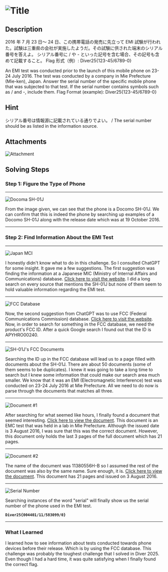# ![Title](additional-files/phone-title.png)

## Description

2016 年 7 月 23 日～ 24 日、この携帯電話の発売に先立って EMI 試験が行われた。試験は三重県の会社が実施したようだ。その試験に供された端末のシリアル番号を答えよ。
シリアル番号に / や - といった記号を含む場合、その記号も含めて記載すること。
Flag 形式（例）: Diver25{123-45/6789-0}

An EMI test was conducted prior to the launch of this mobile phone on 23-24 July 2016. The test was conducted by a company in Mie Prefecture (Mie-ken), Japan.
Answer the serial number of the specific mobile phone that was subjected to that test.
If the serial number contains symbols such as / and -, include them.
Flag Format (example): Diver25{123-45/6789-0}

## Hint

シリアル番号は情報源に記載されている通りでよい。 / The serial number should be as listed in the information source.

## Attachments

![Attachment](additional-files/phone.jpg)

## Solving Steps

### Step 1: Figure the Type of Phone

---

![Docoma SH-01J](additional-files/docoma.png)

From the image given, we can see that the phone is a Docomo SH-01J. We can confirm that this is indeed the phone by searching up examples of a Docomo SH-01J along with the release date which was at 19 October 2016.

---

### Step 2: Find Information About the EMI Test

---

![Japan MCI](additional-files/query-features.png)

I honestly didn't know what to do in this challenge. So I consulted ChatGPT for some insight. It gave me a few suggestions. The first suggestion was finding the information at a Japanese MIC (Ministry of Internal Affairs and Communications) database. <a href="https://www.tele.soumu.go.jp/giteki/SearchServlet">Click here to visit the website</a>. I did a long search on every source that mentions the SH-01J but none of them seem to hold valuable information regarding the EMI test.

---

![FCC Database](additional-files/FCC-database.png)

Now, the second suggestion from ChatGPT was to use FCC (Federal Communications Commission) database. <a href="https://fccid.io/">Click here to visit the website</a>. Now, in order to search for something in the FCC database, we need the product's FCC ID. After a quick Google search I found out that the ID is APYHRO00240.

---

![SH-01J's FCC Documents](additional-files/FCC.png)

Searching the ID up in the FCC database will lead us to a page filled with documents about the SH-01J. There are about 50 documents (some of them seems to be duplicates). I knew it was going to take a long time to search but I knew some information that could make our search area much smaller. We know that it was an EMI (Electromagnetic Interference) test was conducted on 23-24 July 2016 at Mie Prefecture. All we need to do now is parse through the documents that matches all three.

---

![Document #1](additional-files/document1.png)

After searching for what seemed like hours, I finally found a document that seemed interesting. <a href="https://docs.google.com/viewerng/viewer?url=https://fccid.io/APYHRO00240/Test-Setup-Photos/Pt15B-APYHRO00240-TestSetupPhoto-confidential-11380556H-B-pdf-3109247.pdf">Click here to view the document</a>. This document is an EMC test that was held in a lab in Mie Prefecture. Although the issued date is 3 August 2016, I was sure that this was the correct document. However, this document only holds the last 3 pages of the full document which has 21 pages.

---

![Document #2](additional-files/document2.png)

The name of the document was 11380556H-B so I assumed the rest of the document was also by the same name. Sure enough, it is. <a href="https://docs.google.com/viewerng/viewer?url=https://fccid.io/APYHRO00240/Test-Report/Pt15B-APYHRO00240-TestReport-11380556H-B-pdf-3109241.pdf">Click here to view the document</a>. This document has 21 pages and issued on 3 August 2016.

---

![Serial Number](additional-files/serial.png)

Searching instances of the word "serial" will finally show us the serial number of the phone used in the EMI test.

**`Diver25{004401/11/583099/0}`**

---

### What I Learned

I learned how to see information about tests conducted towards phone devices before their release. Which is by using the FCC database. This challenge was probably the toughest challenge that I solved in Diver 2025. Even though I had a hard time, it was quite satisfying when I finally found the correct flag.
